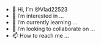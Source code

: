 - 👋 Hi, I’m @Vlad22523
- 👀 I’m interested in ...
- 🌱 I’m currently learning ...
- 💞️ I’m looking to collaborate on ...
- 📫 How to reach me ...

<!---
Vlad22523/Vlad22523 is a ✨ special ✨ repository because its `README.md` (this file) appears on your GitHub profile.
You can click the Preview link to take a look at your changes.
--->
